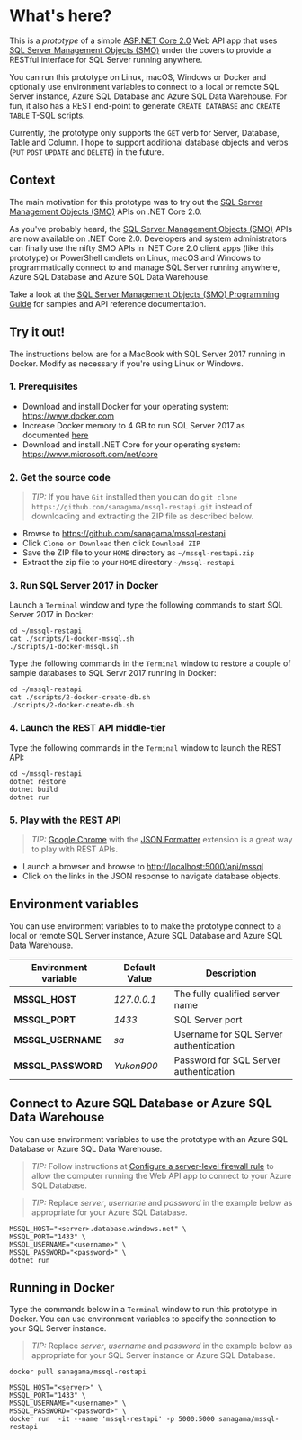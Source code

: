 # What's here?

This is a *prototype* of a simple [ASP.NET Core 2.0](https://docs.microsoft.com/en-us/aspnet/core/getting-started) Web API app that uses [SQL Server Management Objects (SMO)](https://www.nuget.org/packages/Microsoft.SqlServer.SqlManagementObjects) under the covers to provide a RESTful interface for SQL Server running anywhere.

You can run this prototype on Linux, macOS, Windows or Docker and optionally use environment variables to connect to a local or remote SQL Server instance, Azure SQL Database and Azure SQL Data Warehouse. For fun, it also has a REST end-point to generate ```CREATE DATABASE``` and ```CREATE TABLE``` T-SQL scripts.

Currently, the prototype only supports the ```GET``` verb for Server, Database, Table and Column. I hope to support additional database objects and verbs (```PUT``` ```POST``` ```UPDATE``` and ```DELETE```) in the future.

## Context

The main motivation for this prototype was to try out the [SQL Server Management Objects (SMO)](https://www.nuget.org/packages/Microsoft.SqlServer.SqlManagementObjects) APIs on .NET Core 2.0.

As you've probably heard, the [SQL Server Management Objects (SMO)](https://www.nuget.org/packages/Microsoft.SqlServer.SqlManagementObjects) APIs are now available on .NET Core 2.0. Developers and system administrators can finally use the nifty SMO APIs in .NET Core 2.0 client apps (like this prototype) or PowerShell cmdlets on Linux, macOS and Windows to programmatically connect to and manage SQL Server running anywhere, Azure SQL Database and Azure SQL Data Warehouse.

Take a look at the [SQL Server Management Objects (SMO) Programming Guide](https://docs.microsoft.com/en-us/sql/relational-databases/server-management-objects-smo/sql-server-management-objects-smo-programming-guide) for samples and API reference documentation.

## Try it out!

The instructions below are for a MacBook with SQL Server 2017 running in Docker. Modify as necessary if you're using Linux or Windows.

### 1. Prerequisites

- Download and install Docker for your operating system: <https://www.docker.com>
- Increase Docker memory to 4 GB to run SQL Server 2017 as documented [here](https://docs.microsoft.com/en-us/sql/linux/quickstart-install-connect-docker#requirements)
- Download and install .NET Core for your operating system: <https://www.microsoft.com/net/core>

### 2. Get the source code

> *TIP:* If you have ```Git``` installed then you can do ```git clone https://github.com/sanagama/mssql-restapi.git``` instead of downloading and extracting the ZIP file as described below.

- Browse to <https://github.com/sanagama/mssql-restapi>
- Click ```Clone or Download``` then click ```Download ZIP```
- Save the ZIP file to your ```HOME``` directory as ```~/mssql-restapi.zip```
- Extract the zip file to your ```HOME``` directory ```~/mssql-restapi```

### 3. Run SQL Server 2017 in Docker

Launch a ```Terminal``` window and type the following commands to start SQL Server 2017 in Docker:

```
cd ~/mssql-restapi
cat ./scripts/1-docker-mssql.sh
./scripts/1-docker-mssql.sh
```

Type the following commands in the ```Terminal``` window to restore a couple of sample databases to SQL Servr 2017 running in Docker:

```
cd ~/mssql-restapi
cat ./scripts/2-docker-create-db.sh
./scripts/2-docker-create-db.sh
```

### 4. Launch the REST API middle-tier

Type the following commands in the ```Terminal``` window to launch the REST API:

```
cd ~/mssql-restapi
dotnet restore
dotnet build
dotnet run
```

### 5. Play with the REST API

> *TIP:* [Google Chrome](https://www.google.com/chrome/) with the [JSON Formatter](https://github.com/callumlocke/json-formatter) extension is a great way to play with REST APIs.

- Launch a browser and browse to <http://localhost:5000/api/mssql>
- Click on the links in the JSON response to navigate database objects.

## Environment variables

You can use environment variables to to make the prototype connect to a local or remote SQL Server instance, Azure SQL Database and Azure SQL Data Warehouse.

Environment variable | Default Value | Description
--------------- | ------ | ------------
**MSSQL_HOST** | *127.0.0.1* | The fully qualified server name
**MSSQL_PORT** | *1433* | SQL Server port
**MSSQL_USERNAME** | *sa* | Username for SQL Server authentication
**MSSQL_PASSWORD** | *Yukon900* | Password for SQL Server authentication

## Connect to Azure SQL Database or Azure SQL Data Warehouse

You can use environment variables to use the prototype with an Azure SQL Database or Azure SQL Data Warehouse.

>*TIP:* Follow instructions at [Configure a server-level firewall rule](https://docs.microsoft.com/en-us/azure/sql-database/sql-database-get-started-portal#create-a-server-level-firewall-rule) to allow the computer running the Web API app to connect to your Azure SQL Database.

>*TIP:* Replace *server*, *username* and *password* in the example below as appropriate for your Azure SQL Database.

```
MSSQL_HOST="<server>.database.windows.net" \
MSSQL_PORT="1433" \
MSSQL_USERNAME="<username>" \
MSSQL_PASSWORD="<password>" \
dotnet run
```

## Running in Docker

Type the commands below in a ```Terminal``` window to run this prototype in Docker. You can use environment variables to specify the connection to your SQL Server instance.

>*TIP:* Replace *server*, *username* and *password* in the example below as appropriate for your SQL Server instance or Azure SQL Database.

```
docker pull sanagama/mssql-restapi

MSSQL_HOST="<server>" \
MSSQL_PORT="1433" \
MSSQL_USERNAME="<username>" \
MSSQL_PASSWORD="<password>" \
docker run  -it --name 'mssql-restapi' -p 5000:5000 sanagama/mssql-restapi
```
